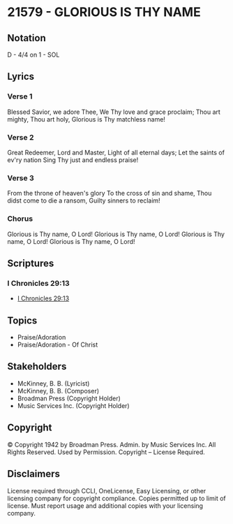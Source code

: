 # 21579 - GLORIOUS IS THY NAME

## Notation

D - 4/4 on 1 - SOL

## Lyrics

### Verse 1

Blessed Savior, we adore Thee, We Thy love and grace proclaim; Thou art mighty, Thou art holy, Glorious is Thy matchless name!


### Verse 2

Great Redeemer, Lord and Master, Light of all eternal days; Let the saints of ev'ry nation Sing Thy just and endless praise!

### Verse 3

From the throne of heaven's glory To the cross of sin and shame, Thou didst come to die a ransom, Guilty sinners to reclaim!

### Chorus

Glorious is Thy name, O Lord! Glorious is Thy name, O Lord!  Glorious is Thy name, O Lord! Glorious is Thy name, O Lord!


## Scriptures

### I Chronicles 29:13

- [I Chronicles 29:13](https://www.biblegateway.com/passage/?search=I%20Chronicles%2029%3A13)


## Topics

- Praise/Adoration
- Praise/Adoration - Of Christ

## Stakeholders

- McKinney, B. B. (Lyricist)
- McKinney, B. B. (Composer)
- Broadman Press (Copyright Holder)
- Music Services Inc. (Copyright Holder)

## Copyright

© Copyright 1942 by Broadman Press.  Admin. by Music Services Inc. All Rights Reserved. Used by Permission.
Copyright – License Required.

## Disclaimers

License required through CCLI, OneLicense, Easy Licensing, or other licensing company for copyright compliance.
Copies permitted up to limit of license. 
Must report usage and additional copies with your licensing company.

